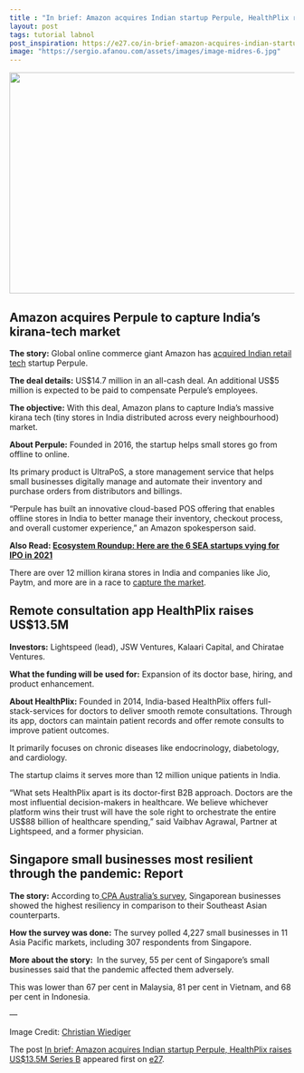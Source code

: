 ```yaml
---
title : "In brief: Amazon acquires Indian startup Perpule, HealthPlix raises US$13.5M Series B"
layout: post
tags: tutorial labnol
post_inspiration: https://e27.co/in-brief-amazon-acquires-indian-startup-perpule-healthplix-raises-us13-5m-series-b-20210331/
image: "https://sergio.afanou.com/assets/images/image-midres-6.jpg"
---
```


<img loading="lazy" class="size-full wp-image-412776 aligncenter" src="https://e27.co/wp-content/uploads/2021/03/Amazon.jpeg" alt="" width="690" height="390" />
<h2>Amazon acquires Perpule to capture India&#8217;s kirana-tech market</h2>
<p><strong>The story:</strong> Global online commerce giant Amazon has <a rel="follow" href="https://techcrunch.com/2021/03/30/amazon-acquires-indian-retail-startup-perpule/?utm_source=feedburner&amp;utm_medium=feed&amp;utm_campaign=Feed%3A+Techcrunch+%28TechCrunch%29">acquired Indian retail tech</a> startup Perpule.</p>
<p><strong>The deal details:</strong> US$14.7 million in an all-cash deal. An additional US$5 million is expected to be paid to compensate Perpule’s employees.</p>
<p><strong>The objective:</strong> With this deal, Amazon plans to capture India&#8217;s massive kirana tech (tiny stores in India distributed across every neighbourhood) market.</p>
<p><strong>About Perpule:</strong> Founded in 2016, the startup helps small stores go from offline to online.</p>
<p>Its primary product is UltraPoS, a store management service that helps small businesses digitally manage and automate their inventory and purchase orders from distributors and billings.</p>
<p>&#8220;Perpule has built an innovative cloud-based POS offering that enables offline stores in India to better manage their inventory, checkout process, and overall customer experience,&#8221; an Amazon spokesperson said.</p>
<p><strong>Also Read: <a rel="follow" href="https://e27.co/ecosystem-roundup-herere-the-6-sea-startups-vying-for-ipo-in-2021-20210329/">Ecosystem Roundup: Here are the 6 SEA startups vying for IPO in 2021</a></strong></p>
<p>There are over 12 million kirana stores in India and companies like Jio, Paytm, and more are in a race to <a rel="follow" href="https://www.bloombergquint.com/business/kirana-tech-the-next-stop-in-indias-tech-journey">capture the market</a>.</p>
<h2>Remote consultation app HealthPlix raises US$13.5M</h2>
<p><strong>Investors:</strong> Lightspeed (lead), JSW Ventures, Kalaari Capital, and Chiratae Ventures.</p>
<p><strong>What the funding will be used for:</strong> Expansion of its doctor base, hiring, and product enhancement.</p>
<p><strong>About HealthPlix:</strong> Founded in 2014, India-based HealthPlix offers full-stack-services for doctors to deliver smooth remote consultations. Through its app, doctors can maintain patient records and offer remote consults to improve patient outcomes.</p>
<p>It primarily focuses on chronic diseases like endocrinology, diabetology, and cardiology.</p>
<p>The startup claims it serves more than 12 million unique patients in India.</p>
<p>&#8220;What sets HealthPlix apart is its doctor-first B2B approach. Doctors are the most influential decision-makers in healthcare. We believe whichever platform wins their trust will have the sole right to orchestrate the entire US$88 billion of healthcare spending,&#8221; said Vaibhav Agrawal, Partner at Lightspeed, and a former physician.</p>
<h2>Singapore small businesses most resilient through the pandemic: Report</h2>
<p><strong>The story:</strong> According to<a rel="follow" href="https://finance.yahoo.com/finance/news/cpa-australia-singapores-small-businesses-010000923.html"> CPA Australia&#8217;s survey</a>, Singaporean businesses showed the highest resiliency in comparison to their Southeast Asian counterparts.</p>
<p><strong>How the survey was done:</strong> The survey polled 4,227 small businesses in 11 Asia Pacific markets, including 307 respondents from Singapore.</p>
<p><strong>More about the story: </strong> In the survey, 55 per cent of Singapore&#8217;s small businesses said that the pandemic affected them adversely.</p>
<p>This was lower than 67 per cent in Malaysia, 81 per cent in Vietnam, and 68 per cent in Indonesia.</p>
<p>&#8212;</p>
<p>Image Credit: <a class="_3XzpS _1ByhS _4kjHg _1O9Y0 _3l__V _1CBrG xLon9" rel="follow" href="https://unsplash.com/@christianw">Christian Wiediger</a></p>
<p>The post <a rel="nofollow" href="https://e27.co/in-brief-amazon-acquires-indian-startup-perpule-healthplix-raises-us13-5m-series-b-20210331/">In brief: Amazon acquires Indian startup Perpule, HealthPlix raises US$13.5M Series B</a> appeared first on <a rel="nofollow" href="https://e27.co">e27</a>.</p>
